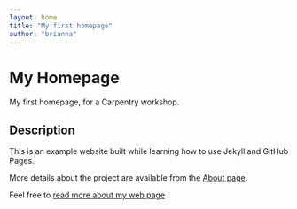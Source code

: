 ```yaml
--- 
layout: home
title: "My first homepage"
author: "brianna"
--- 
```



# My Homepage
My first homepage, for a Carpentry workshop. 

## Description
This is an example website built while learning how to use Jekyll and GitHub Pages.

More details about the project are available from the [About page](about).



Feel free to [read more about my web page](about/md)


